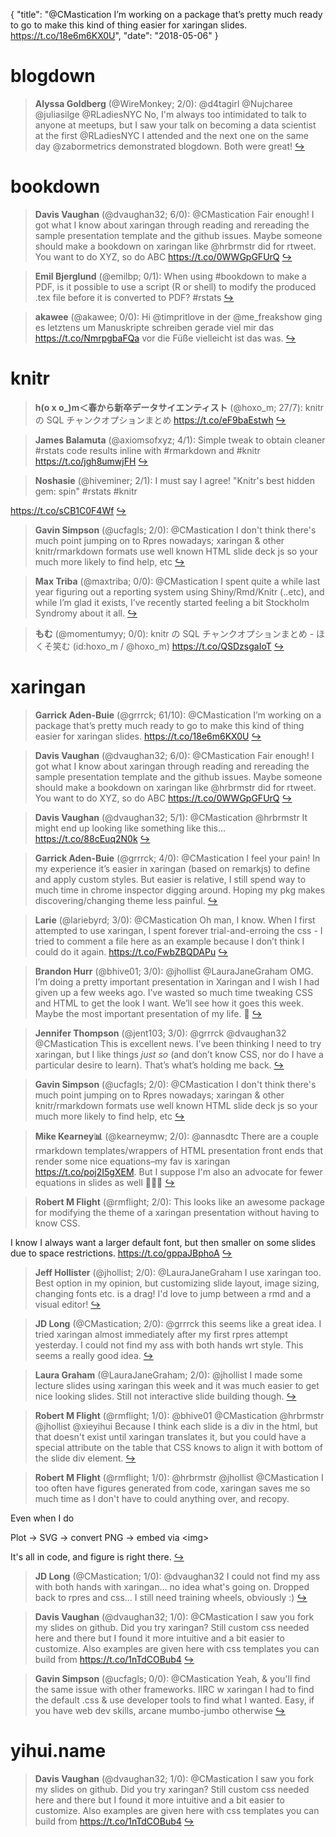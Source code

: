 {
  "title": "@CMastication I’m working on a package that’s pretty much ready to go to make this kind of thing easier for xaringan slides. https://t.co/18e6m6KX0U",
  "date": "2018-05-06"
}

# blogdown

> **Alyssa Goldberg** (@WireMonkey; 2/0): @d4tagirl @Nujcharee @juliasilge @RLadiesNYC No, I'm always too intimidated to talk to anyone at meetups, but I saw your talk on becoming a data scientist at the first @RLadiesNYC I attended and the next one on the same day @zabormetrics demonstrated blogdown. Both were great!  [&#8618;](https://twitter.com/xieyihui/status/992889871546175488)

<!-- -->


# bookdown

> **Davis Vaughan** (@dvaughan32; 6/0): @CMastication Fair enough! I got what I know about xaringan through reading and rereading the sample presentation template and the github issues. Maybe someone should make a bookdown on xaringan like @hrbrmstr did for rtweet. You want to do XYZ, so do ABC https://t.co/0WWGpGFUrQ  [&#8618;](https://twitter.com/xieyihui/status/992745047023128577)

<!-- -->


> **Emil Bjerglund** (@emilbp; 0/1): When using #bookdown to make a PDF, is it possible to use a script (R or shell) to modify the produced .tex file before it is converted to PDF? #rstats  [&#8618;](https://twitter.com/xieyihui/status/992890626415972352)

<!-- -->


> **akawee** (@akawee; 0/0): Hi @timpritlove in der @me_freakshow ging es letztens um Manuskripte schreiben gerade viel mir das https://t.co/NmrpgbaFQa vor die Füße vielleicht ist das was.  [&#8618;](https://twitter.com/xieyihui/status/992882368284327936)

<!-- -->


# knitr

> **h(o x o_)m＜春から新卒データサイエンティスト** (@hoxo_m; 27/7): knitr の SQL チャンクオプションまとめ https://t.co/eF9baEstwh  [&#8618;](https://twitter.com/xieyihui/status/992625645111853056)

<!-- -->


> **James Balamuta** (@axiomsofxyz; 4/1): Simple tweak to obtain cleaner #rstats code results inline with #rmarkdown and #knitr https://t.co/jgh8umwjFH  [&#8618;](https://twitter.com/xieyihui/status/992828971728408576)

<!-- -->


> **Noshasie** (@hiveminer; 2/1): I must say I agree!  "Knitr's best hidden gem: spin" #rstats #knitr 
>
https://t.co/sCB1C0F4Wf  [&#8618;](https://twitter.com/xieyihui/status/992792572505411584)

<!-- -->


> **Gavin Simpson** (@ucfagls; 2/0): @CMastication I don't think there's much point jumping on to Rpres nowadays; xaringan &amp; other knitr/rmarkdown formats use well known HTML slide deck js so your much more likely to find help, etc  [&#8618;](https://twitter.com/xieyihui/status/992866724230778880)

<!-- -->


> **Max Triba** (@maxtriba; 0/0): @CMastication I spent quite a while last year figuring out a reporting system using Shiny/Rmd/Knitr (..etc), and while I’m glad it exists, I’ve recently started feeling a bit Stockholm Syndromy about it all.  [&#8618;](https://twitter.com/xieyihui/status/992813653501136896)

<!-- -->


> **もむ** (@momentumyy; 0/0): knitr の SQL チャンクオプションまとめ - ほくそ笑む (id:hoxo_m / @hoxo_m) https://t.co/QSDzsgaIoT  [&#8618;](https://twitter.com/xieyihui/status/992694181364621312)

<!-- -->


# xaringan

> **Garrick Aden-Buie** (@grrrck; 61/10): @CMastication I’m working on a package that’s pretty much ready to go to make this kind of thing easier for xaringan slides. https://t.co/18e6m6KX0U  [&#8618;](https://twitter.com/xieyihui/status/992740741792313345)

<!-- -->


> **Davis Vaughan** (@dvaughan32; 6/0): @CMastication Fair enough! I got what I know about xaringan through reading and rereading the sample presentation template and the github issues. Maybe someone should make a bookdown on xaringan like @hrbrmstr did for rtweet. You want to do XYZ, so do ABC https://t.co/0WWGpGFUrQ  [&#8618;](https://twitter.com/xieyihui/status/992745047023128577)

<!-- -->


> **Davis Vaughan** (@dvaughan32; 5/1): @CMastication @hrbrmstr It might end up looking like something like this...
https://t.co/88cEuq2N0k  [&#8618;](https://twitter.com/xieyihui/status/992789639432933377)

<!-- -->


> **Garrick Aden-Buie** (@grrrck; 4/0): @CMastication I feel your pain! In my experience it’s easier in xaringan (based on remarkjs) to define and apply custom styles. But easier is relative, I still spend way to much time in chrome inspector digging around. Hoping my pkg makes discovering/changing theme less painful.  [&#8618;](https://twitter.com/xieyihui/status/992747023249104897)

<!-- -->


> **Larie** (@lariebyrd; 3/0): @CMastication Oh man, I know. When I first attempted to use xaringan, I spent forever trial-and-erroing the css - I tried to comment a file here as an example because I don’t think I could do it again. https://t.co/FwbZBQDAPu  [&#8618;](https://twitter.com/xieyihui/status/992900286732820483)

<!-- -->


> **Brandon Hurr** (@bhive01; 3/0): @jhollist @LauraJaneGraham OMG. I’m doing a pretty important presentation in Xaringan and I wish I had given up a few weeks ago. I’ve wasted so much time tweaking CSS and HTML to get the look I want. We’ll see how it goes this week. Maybe the most important presentation of my life. 😬  [&#8618;](https://twitter.com/xieyihui/status/992815494943002625)

<!-- -->


> **Jennifer Thompson** (@jent103; 3/0): @grrrck @dvaughan32 @CMastication This is excellent news. I’ve been thinking I need to try xaringan, but I like things *just so* (and don’t know CSS, nor do I have a particular desire to learn). That’s what’s holding me back.  [&#8618;](https://twitter.com/xieyihui/status/992770334817509377)

<!-- -->


> **Gavin Simpson** (@ucfagls; 2/0): @CMastication I don't think there's much point jumping on to Rpres nowadays; xaringan &amp; other knitr/rmarkdown formats use well known HTML slide deck js so your much more likely to find help, etc  [&#8618;](https://twitter.com/xieyihui/status/992866724230778880)

<!-- -->


> **Mike Kearney📊** (@kearneymw; 2/0): @annasdtc There are a couple rmarkdown templates/wrappers of HTML presentation front ends that render some nice equations–my fav is xaringan https://t.co/poj2I5gXEM. But I suppose I'm also an advocate for fewer equations in slides as well 🤷🏻‍♂️  [&#8618;](https://twitter.com/xieyihui/status/992841833079336960)

<!-- -->


> **Robert M Flight** (@rmflight; 2/0): This looks like an awesome package for modifying the theme of a xaringan presentation without having to know CSS. 
>
I know I always want a larger default font, but then smaller on some slides due to space restrictions. https://t.co/gppaJBphoA  [&#8618;](https://twitter.com/xieyihui/status/992756510643183617)

<!-- -->


> **Jeff Hollister** (@jhollist; 2/0): @LauraJaneGraham I use xaringan too.  Best option in my opinion, but customizing slide layout, image sizing, changing fonts etc. is a drag!  I'd love to jump between a rmd and a visual editor!  [&#8618;](https://twitter.com/xieyihui/status/992744483300216832)

<!-- -->


> **JD Long** (@CMastication; 2/0): @grrrck this seems like a great idea. I tried xaringan almost immediately after my first rpres attempt yesterday. I could not find my ass with both hands wrt style. This seems a really good idea.  [&#8618;](https://twitter.com/xieyihui/status/992743373365706752)

<!-- -->


> **Laura Graham** (@LauraJaneGraham; 2/0): @jhollist I made some lecture slides using xaringan this week and it was much easier to get nice looking slides. Still not interactive slide building though.  [&#8618;](https://twitter.com/xieyihui/status/992743255627452416)

<!-- -->


> **Robert M Flight** (@rmflight; 1/0): @bhive01 @CMastication @hrbrmstr @jhollist @xieyihui Because I think each slide is a div in the html, but that doesn't exist until xaringan translates it, but you could have a special attribute on the table that CSS knows to align it with bottom of the slide div element.  [&#8618;](https://twitter.com/xieyihui/status/992839929171447808)

<!-- -->


> **Robert M Flight** (@rmflight; 1/0): @hrbrmstr @jhollist @CMastication I too often have figures generated from code, xaringan saves me so much time as I don't have to could anything over, and recopy.
>
Even when I do 
>
Plot -&gt; SVG -&gt; convert PNG -&gt; embed via &lt;img&gt;
>
It's all in code, and figure is right there.  [&#8618;](https://twitter.com/xieyihui/status/992832414778036224)

<!-- -->


> **JD Long** (@CMastication; 1/0): @dvaughan32 I could not find my ass with both hands with xaringan... no idea what's going on. Dropped back to rpres and css... I still need training wheels, obviously :)  [&#8618;](https://twitter.com/xieyihui/status/992743582154022912)

<!-- -->


> **Davis Vaughan** (@dvaughan32; 1/0): @CMastication I saw you fork my slides on github. Did you try xaringan? Still custom css needed here and there but I found it more intuitive and a bit easier to customize. Also examples are given here with css templates you can build from https://t.co/1nTdCOBub4  [&#8618;](https://twitter.com/xieyihui/status/992741397794033664)

<!-- -->


> **Gavin Simpson** (@ucfagls; 0/0): @CMastication Yeah, &amp; you'll find the same issue with other frameworks. IIRC w xaringan I had to find the default .css &amp; use developer tools to find what I wanted. Easy, if you have web dev skills, arcane mumbo-jumbo otherwise  [&#8618;](https://twitter.com/xieyihui/status/992869599145213952)

<!-- -->


# yihui.name

> **Davis Vaughan** (@dvaughan32; 1/0): @CMastication I saw you fork my slides on github. Did you try xaringan? Still custom css needed here and there but I found it more intuitive and a bit easier to customize. Also examples are given here with css templates you can build from https://t.co/1nTdCOBub4  [&#8618;](https://twitter.com/xieyihui/status/992741397794033664)

<!-- -->


